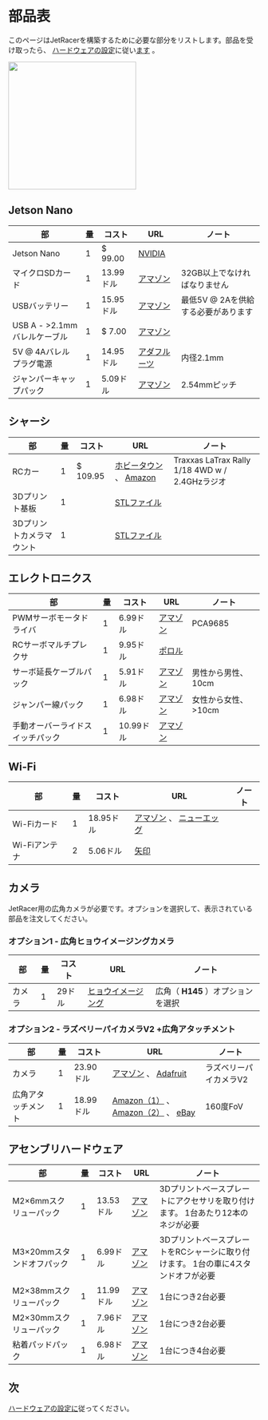 
# 部品表

このページはJetRacerを構築するために必要な部分をリストします。部品を受け取ったら、 [ハードウェアの設定](hardware_setup.md)に従い[ます](hardware_setup.md) 。

 <img src = "https://user-images.githubusercontent.com/4212806/60303370-1810c700-98eb-11e9-9393-dfc3e8799453.jpg" height = 256>

## Jetson Nano

|部|量|コスト| URL |ノート|
|---|---|---|---|---|
|Jetson Nano| 1 | $ 99.00 | [NVIDIA](https://developer.nvidia.com/embedded/buy/jetson-nano-devkit) ||
|マイクロSDカード| 1 | 13.99ドル| [アマゾン](https://amzn.to/2Us6bOv) | 32GB以上でなければなりません|
| USBバッテリー| 1 | 15.95ドル| [アマゾン](https://www.amazon.com/5000-mah-Attom-Tech-Portable-Emergency/dp/B07MNWPFG8/) |最低5V @ 2Aを供給する必要があります|
| USB A  - >2.1mmバレルケーブル| 1 | $ 7.00 | [アマゾン](https://www.amazon.com/gp/product/B075112RM6/) ||
| 5V @ 4Aバレルプラグ電源| 1 | 14.95ドル| [アダフルーツ](https://www.adafruit.com/product/1466) |内径2.1mm |
|ジャンパーキャップパック| 1 | 5.09ドル| [アマゾン](http://amzn.com/B077957RN7/) | 2.54mmピッチ|

## シャーシ

|部|量|コスト| URL |ノート|
|---|---|---|---|---|
| RCカー| 1 | $ 109.95 | [ホビータウン](https://www.hobbytown.com/traxxas-latrax-rally-1-18-4wd-rtr-rally-racer-green-tra75054-5-grn/p630138) 、 [Amazon](http://amzn.com/B06W57XLRW) | Traxxas LaTrax Rally 1/18 4WD w / 2.4GHzラジオ|
| 3Dプリント基板| 1 || [STLファイル](../assets/jetracer_latrax_base_board.stl) ||
| 3Dプリントカメラマウント| 1 || [STLファイル](../assets/jetracer_latrax_cam_mount.stl) |

## エレクトロニクス

|部|量|コスト| URL |ノート|
|---|---|---|---|---|
| PWMサーボモータドライバ| 1 | 6.99ドル| [アマゾン](http://amzon.com/B01D1D0CX2/) | PCA9685 |
| RCサーボマルチプレクサ| 1 | 9.95ドル| [ポロル](https://www.pololu.com/product/2806) ||
|サーボ延長ケーブルパック| 1 | 5.91ドル| [アマゾン](http://amzn.com/B00P6JJFIS/) |男性から男性、10cm |
|ジャンパー線パック| 1 | 6.98ドル| [アマゾン](http://amzn.com/B01EV70C78/) |女性から女性、>10cm ||
|手動オーバーライドスイッチパック| 1 | 10.99ドル| [アマゾン](https://www.amazon.com/gp/product/B07L74MMG8/) |

##  Wi-Fi

|部|量|コスト| URL |ノート|
|---|---|---|---|---|
| Wi-Fiカード| 1 | 18.95ドル| [アマゾン](https://amzn.to/2WKEkum) 、 [ニューエッグ](https://www.neweggbusiness.com/Product/Product.aspx?Item=9SIV21M85N2699) ||
| Wi-Fiアンテナ| 2 | 5.06ドル| [矢印](https://www.arrow.com/en/products/2042811100/molex) |

## カメラ

 JetRacer用の広角カメラが必要です。オプションを選択して、表示されている部品を注文してください。

### オプション1  - 広角ヒョウイメージングカメラ

|部|量|コスト| URL |ノート|
|---|---|---|---|---|
|カメラ| 1 | 29ドル| [ヒョウイメージング](https://leopardimaging.com/product/li-imx219-mipi-ff-nano/) |広角（ **H145** ）オプションを選択|

### オプション2  - ラズベリーパイカメラV2 +広角アタッチメント

|部|量|コスト| URL |ノート|
|---|---|---|---|---|
|カメラ| 1 | 23.90ドル| [アマゾン](https://amzn.to/2MSi6lL) 、 [Adafruit](http://adafru.it/3099) |ラズベリーパイカメラV2 |
|広角アタッチメント| 1 | 18.99ドル| [Amazon（1）](https://amzn.com/B07HMXJ9Y1) 、 [Amazon（2）](https://amzn.com/B07HF81BVL/) 、 [eBay](https://ebay.us/Fz7HGd) | 160度FoV |

## アセンブリハードウェア

|部|量|コスト| URL |ノート|
|---|---|---|---|---|
| M2×6mmスクリューパック| 1 | 13.53ドル| [アマゾン](https://www.amazon.com/gp/product/B01FXGHO2M/) | 3Dプリントベースプレートにアクセサリを取り付けます。 1台あたり12本のネジが必要|
| M3×20mmスタンドオフパック| 1 | 6.99ドル| [アマゾン](https://www.amazon.com/dp/B072DVGWHZ/ref=cm_sw_su_dp) | 3DプリントベースプレートをRCシャーシに取り付けます。 1台の車に4スタンドオフが必要|
| M2×38mmスクリューパック| 1 | 11.99ドル| [アマゾン](http://amzn.com/B07CHJBK6F) | 1台につき2台必要|
| M2×30mmスクリューパック| 1 | 7.96ドル| [アマゾン](https://www.amazon.com/dp/B015A31EVK/ref=cm_sw_su_dp) | 1台につき2台必要|
|粘着パッドパック| 1 | 6.98ドル| [アマゾン](https://www.amazon.com/gp/product/B001KYSAN4/) | 1台につき4台必要|

## 次

 [ハードウェアの設定に](hardware_setup.md)従ってください。
